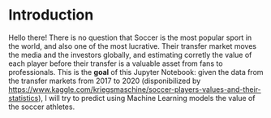 # Introduction

Hello there! There is no question that Soccer is the most popular sport in the world, and also one of the most lucrative. Their transfer market moves the media and the investors globally, and estimating corretly the value of each player before their transfer is a valuable asset from fans to professionals. This is the **goal** of this Jupyter Notebook: given the data from the transfer markets from 2017 to 2020 (disponibilized by https://www.kaggle.com/kriegsmaschine/soccer-players-values-and-their-statistics), I will try to predict using Machine Learning models the value of the soccer athletes.
